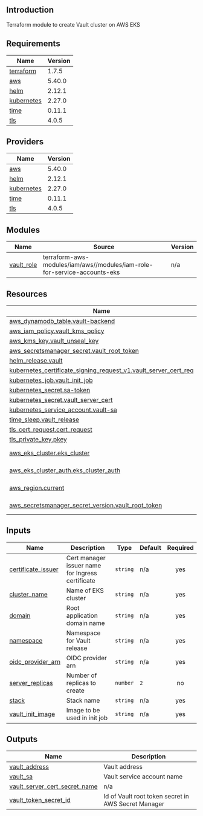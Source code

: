 ## Introduction
Terraform module to create Vault cluster on AWS EKS

<!-- BEGIN_TF_DOCS -->
## Requirements

| Name | Version |
|------|---------|
| <a name="requirement_terraform"></a> [terraform](#requirement\_terraform) | 1.7.5 |
| <a name="requirement_aws"></a> [aws](#requirement\_aws) | 5.40.0 |
| <a name="requirement_helm"></a> [helm](#requirement\_helm) | 2.12.1 |
| <a name="requirement_kubernetes"></a> [kubernetes](#requirement\_kubernetes) | 2.27.0 |
| <a name="requirement_time"></a> [time](#requirement\_time) | 0.11.1 |
| <a name="requirement_tls"></a> [tls](#requirement\_tls) | 4.0.5 |

## Providers

| Name | Version |
|------|---------|
| <a name="provider_aws"></a> [aws](#provider\_aws) | 5.40.0 |
| <a name="provider_helm"></a> [helm](#provider\_helm) | 2.12.1 |
| <a name="provider_kubernetes"></a> [kubernetes](#provider\_kubernetes) | 2.27.0 |
| <a name="provider_time"></a> [time](#provider\_time) | 0.11.1 |
| <a name="provider_tls"></a> [tls](#provider\_tls) | 4.0.5 |

## Modules

| Name | Source | Version |
|------|--------|---------|
| <a name="module_vault_role"></a> [vault\_role](#module\_vault\_role) | terraform-aws-modules/iam/aws//modules/iam-role-for-service-accounts-eks | n/a |

## Resources

| Name | Type |
|------|------|
| [aws_dynamodb_table.vault-backend](https://registry.terraform.io/providers/hashicorp/aws/5.40.0/docs/resources/dynamodb_table) | resource |
| [aws_iam_policy.vault_kms_policy](https://registry.terraform.io/providers/hashicorp/aws/5.40.0/docs/resources/iam_policy) | resource |
| [aws_kms_key.vault_unseal_key](https://registry.terraform.io/providers/hashicorp/aws/5.40.0/docs/resources/kms_key) | resource |
| [aws_secretsmanager_secret.vault_root_token](https://registry.terraform.io/providers/hashicorp/aws/5.40.0/docs/resources/secretsmanager_secret) | resource |
| [helm_release.vault](https://registry.terraform.io/providers/hashicorp/helm/2.12.1/docs/resources/release) | resource |
| [kubernetes_certificate_signing_request_v1.vault_server_cert_req](https://registry.terraform.io/providers/hashicorp/kubernetes/2.27.0/docs/resources/certificate_signing_request_v1) | resource |
| [kubernetes_job.vault_init_job](https://registry.terraform.io/providers/hashicorp/kubernetes/2.27.0/docs/resources/job) | resource |
| [kubernetes_secret.sa-token](https://registry.terraform.io/providers/hashicorp/kubernetes/2.27.0/docs/resources/secret) | resource |
| [kubernetes_secret.vault_server_cert](https://registry.terraform.io/providers/hashicorp/kubernetes/2.27.0/docs/resources/secret) | resource |
| [kubernetes_service_account.vault-sa](https://registry.terraform.io/providers/hashicorp/kubernetes/2.27.0/docs/resources/service_account) | resource |
| [time_sleep.vault_release](https://registry.terraform.io/providers/hashicorp/time/0.11.1/docs/resources/sleep) | resource |
| [tls_cert_request.cert_request](https://registry.terraform.io/providers/hashicorp/tls/4.0.5/docs/resources/cert_request) | resource |
| [tls_private_key.pkey](https://registry.terraform.io/providers/hashicorp/tls/4.0.5/docs/resources/private_key) | resource |
| [aws_eks_cluster.eks_cluster](https://registry.terraform.io/providers/hashicorp/aws/5.40.0/docs/data-sources/eks_cluster) | data source |
| [aws_eks_cluster_auth.eks_cluster_auth](https://registry.terraform.io/providers/hashicorp/aws/5.40.0/docs/data-sources/eks_cluster_auth) | data source |
| [aws_region.current](https://registry.terraform.io/providers/hashicorp/aws/5.40.0/docs/data-sources/region) | data source |
| [aws_secretsmanager_secret_version.vault_root_token](https://registry.terraform.io/providers/hashicorp/aws/5.40.0/docs/data-sources/secretsmanager_secret_version) | data source |

## Inputs

| Name | Description | Type | Default | Required |
|------|-------------|------|---------|:--------:|
| <a name="input_certificate_issuer"></a> [certificate\_issuer](#input\_certificate\_issuer) | Cert manager issuer name for Ingress certificate | `string` | n/a | yes |
| <a name="input_cluster_name"></a> [cluster\_name](#input\_cluster\_name) | Name of EKS cluster | `string` | n/a | yes |
| <a name="input_domain"></a> [domain](#input\_domain) | Root application domain name | `string` | n/a | yes |
| <a name="input_namespace"></a> [namespace](#input\_namespace) | Namespace for Vault release | `string` | n/a | yes |
| <a name="input_oidc_provider_arn"></a> [oidc\_provider\_arn](#input\_oidc\_provider\_arn) | OIDC provider arn | `string` | n/a | yes |
| <a name="input_server_replicas"></a> [server\_replicas](#input\_server\_replicas) | Number of replicas to create | `number` | `2` | no |
| <a name="input_stack"></a> [stack](#input\_stack) | Stack name | `string` | n/a | yes |
| <a name="input_vault_init_image"></a> [vault\_init\_image](#input\_vault\_init\_image) | Image to be used in init job | `string` | n/a | yes |

## Outputs

| Name | Description |
|------|-------------|
| <a name="output_vault_address"></a> [vault\_address](#output\_vault\_address) | Vault address |
| <a name="output_vault_sa"></a> [vault\_sa](#output\_vault\_sa) | Vault service account name |
| <a name="output_vault_server_cert_secret_name"></a> [vault\_server\_cert\_secret\_name](#output\_vault\_server\_cert\_secret\_name) | n/a |
| <a name="output_vault_token_secret_id"></a> [vault\_token\_secret\_id](#output\_vault\_token\_secret\_id) | Id of Vault root token secret in AWS Secret Manager |
<!-- END_TF_DOCS -->
